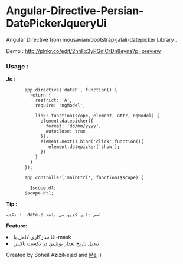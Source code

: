 # Angular-Directive-Persian-DatePickerJqueryUi
Angular Directive from mousavian/bootstrap-jalali-datepicker Library .

Demo : http://plnkr.co/edit/2nhFx3yPGnlCrDn8eyna?p=preview

<h3><b>Usage :</b></h3>


   <b>Js :</b>



           app.directive('dateP', function() {
             return {
               restrict: 'A',
               require: 'ngModel',

               link: function(scope, element, attr, ngModel) {
                 element.datepicker({
                   format: 'dd/mm/yyyy',
                   autoclose: true
                 });
                 element.next().bind('click',function(){
                    element.datepicker('show');
                 })
               }
             }
           });

           app.controller('mainCtrl', function($scope) {

             $scope.dt;
           $scope.dt1;


<b>
Tip :
</b>

<p dir="rtl">

    نکته :  date-p اسم دایر کتیو می باشد

</p>


<b>
Feature:
</b>
<p dir="rtl">

<li>
سازگاری کامل با Ui-mask

</li>


<li>
تبدیل تاریخ بعداز نوشتن در تکست باکس
</li>
</p>

Created by Soheil AziziNejad and <a href="http://webpen.ir">Me</a> :)